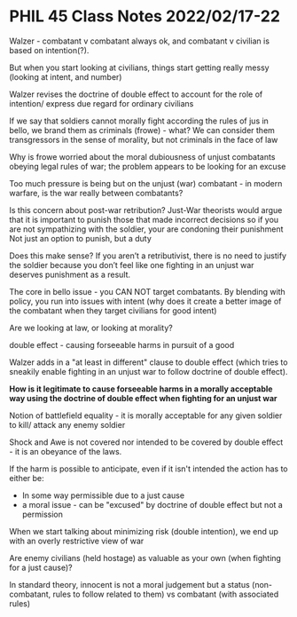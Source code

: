# PHIL 45 Class Notes 2022/02/17-22

Walzer - combatant v combatant always ok, and combatant v civilian is based on intention(?).

But when you start looking at civilians, things start getting really messy (looking at intent, and number)

Walzer revises the doctrine of double effect to account for the role of intention/ express due regard for ordinary civilians

If we say that soldiers cannot morally fight according the rules of jus in bello, we brand them as criminals (frowe) - what? We can consider them transgressors in the sense of morality, but not criminals in the face of law

Why is frowe worried about the moral dubiousness of unjust combatants obeying legal rules of war; the problem appears to be looking for an excuse

Too much pressure is being but on the unjust (war) combatant - in modern warfare, is the war really between combatants?

Is this concern about post-war retribution? Just-War theorists would argue that it is important to punish those that made incorrect decisions so if you are not sympathizing with the soldier, your are condoning their punishment
Not just an option to punish, but a duty

Does this make sense? If you aren’t a retributivist, there is no need to justify the soldier because you don’t feel like one fighting in an unjust war deserves punishment as a result.

The core in bello issue - you CAN NOT target combatants. By blending with policy, you run into issues with intent (why does it create a better image of the combatant when they target civilians for good intent)

Are we looking at law, or looking at morality?

double effect - causing forseeable harms in pursuit of a good

Walzer adds in a "at least in different" clause to double effect (which tries to sneakily enable fighting in an unjust war to follow
doctrine of double effect).

**How is it legitimate to cause forseeable harms in a morally acceptable way using the doctrine of double effect when fighting for an unjust war**

Notion of battlefield equality - it is morally acceptable for any given soldier to kill/ attack any enemy soldier

Shock and Awe is not covered nor intended to be covered by double effect - it is an obeyance of the laws.

If the harm is possible to anticipate, even if it isn't intended the action has to either be:

* In some way permissible due to a just cause
* a moral issue - can be "excused" by doctrine of double effect but not a permission

When we start talking about minimizing risk (double intention), we end up with an overly restrictive view of war

Are enemy civilians (held hostage) as valuable as your own (when fighting for a just cause)?

In standard theory, innocent is not a moral judgement but a status (non-combatant, rules to follow related to them) vs
combatant (with associated rules)


